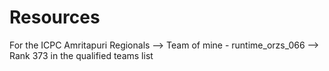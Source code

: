 # Resources
For the ICPC Amritapuri Regionals 
--> Team of mine - runtime_orzs_066
--> Rank 373 in the qualified teams list
